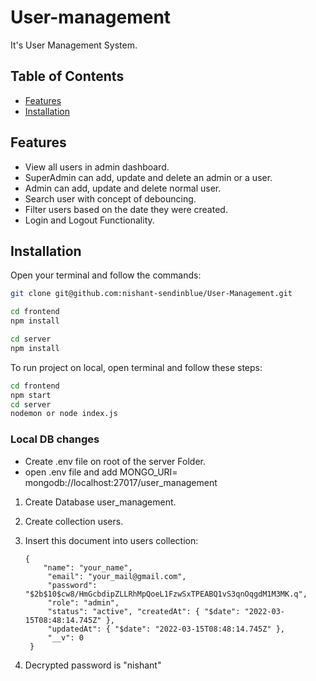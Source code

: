 # User-management

It's User Management System.

## Table of Contents

- [Features](#features)
- [Installation](#installation)

## Features

- View all users in admin dashboard.
- SuperAdmin can add, update and delete an admin or a user.
- Admin can add, update and delete normal user.
- Search user with concept of debouncing.
- Filter users based on the date they were created.
- Login and Logout Functionality.

## Installation

Open your terminal and follow the commands:

```bash
git clone git@github.com:nishant-sendinblue/User-Management.git

cd frontend
npm install

cd server
npm install

```

To run project on local, open terminal and follow these steps:

```bash
cd frontend
npm start
cd server
nodemon or node index.js
```

### Local DB changes

- Create .env file on root of the server Folder.
- open .env file and add MONGO_URI= mongodb://localhost:27017/user_management

1. Create Database user_management.
2. Create collection users.
3. Insert this document into users collection:

   ```
   {
       "name": "your_name",
        "email": "your_mail@gmail.com",
        "password": "$2b$10$cw8/HmGcbdipZLLRhMpQoeL1FzwSxTPEABQ1vS3qnOqgdM1M3MK.q",
        "role": "admin",
        "status": "active", "createdAt": { "$date": "2022-03-15T08:48:14.745Z" },
        "updatedAt": { "$date": "2022-03-15T08:48:14.745Z" },
        "__v": 0
    }

   ```

4. Decrypted password is "nishant"
